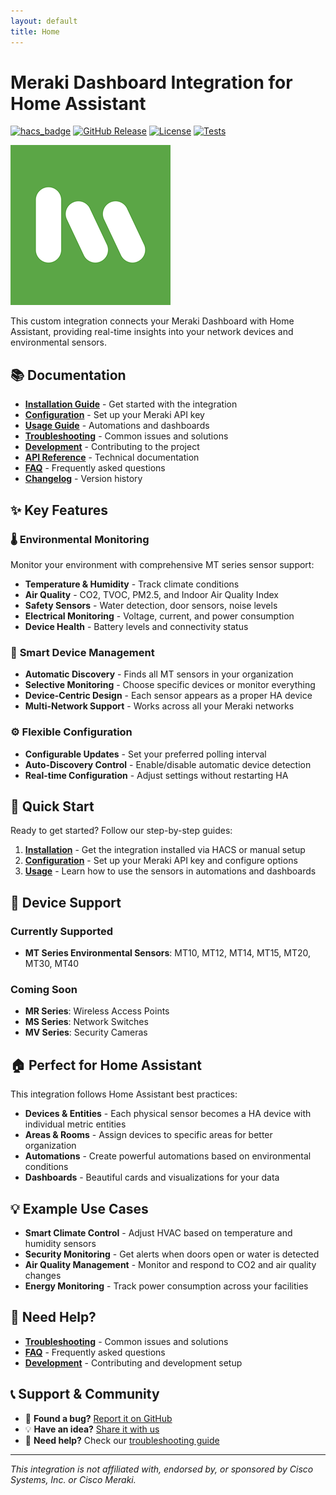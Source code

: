 ```yaml
---
layout: default
title: Home
---
```


# Meraki Dashboard Integration for Home Assistant

[![hacs_badge](https://img.shields.io/badge/HACS-Custom-41BDF5.svg)](https://github.com/hacs/integration)
[![GitHub Release](https://img.shields.io/github/release/rknightion/meraki-dashboard-ha.svg?style=flat-square)](https://github.com/rknightion/meraki-dashboard-ha/releases)
[![License](https://img.shields.io/github/license/rknightion/meraki-dashboard-ha.svg?style=flat-square)](LICENSE)
[![Tests](https://github.com/rknightion/meraki-dashboard-ha/workflows/Tests/badge.svg)](https://github.com/rknightion/meraki-dashboard-ha/actions/workflows/tests.yml)

![Meraki Logo](docs/images/icon.png)

This custom integration connects your Meraki Dashboard with Home Assistant, providing real-time insights into your network devices and environmental sensors.



## 📚 Documentation

- **[Installation Guide](installation.md)** - Get started with the integration
- **[Configuration](configuration.md)** - Set up your Meraki API key  
- **[Usage Guide](usage.md)** - Automations and dashboards
- **[Troubleshooting](troubleshooting.md)** - Common issues and solutions
- **[Development](development.md)** - Contributing to the project
- **[API Reference](api-reference.md)** - Technical documentation
- **[FAQ](faq.md)** - Frequently asked questions
- **[Changelog](changelog.md)** - Version history

## ✨ Key Features

### 🌡️ **Environmental Monitoring**
Monitor your environment with comprehensive MT series sensor support:
- **Temperature & Humidity** - Track climate conditions
- **Air Quality** - CO2, TVOC, PM2.5, and Indoor Air Quality Index
- **Safety Sensors** - Water detection, door sensors, noise levels
- **Electrical Monitoring** - Voltage, current, and power consumption
- **Device Health** - Battery levels and connectivity status

### 🔄 **Smart Device Management**
- **Automatic Discovery** - Finds all MT sensors in your organization
- **Selective Monitoring** - Choose specific devices or monitor everything
- **Device-Centric Design** - Each sensor appears as a proper HA device
- **Multi-Network Support** - Works across all your Meraki networks

### ⚙️ **Flexible Configuration**
- **Configurable Updates** - Set your preferred polling interval
- **Auto-Discovery Control** - Enable/disable automatic device detection
- **Real-time Configuration** - Adjust settings without restarting HA

## 🚀 Quick Start

Ready to get started? Follow our step-by-step guides:

1. **[Installation](installation.md)** - Get the integration installed via HACS or manual setup
2. **[Configuration](configuration.md)** - Set up your Meraki API key and configure options
3. **[Usage](usage.md)** - Learn how to use the sensors in automations and dashboards

## 📱 Device Support

### Currently Supported
- **MT Series Environmental Sensors**: MT10, MT12, MT14, MT15, MT20, MT30, MT40

### Coming Soon
- **MR Series**: Wireless Access Points
- **MS Series**: Network Switches  
- **MV Series**: Security Cameras

## 🏠 Perfect for Home Assistant

This integration follows Home Assistant best practices:

- **Devices & Entities** - Each physical sensor becomes a HA device with individual metric entities
- **Areas & Rooms** - Assign devices to specific areas for better organization
- **Automations** - Create powerful automations based on environmental conditions
- **Dashboards** - Beautiful cards and visualizations for your data

## 💡 Example Use Cases

- **Smart Climate Control** - Adjust HVAC based on temperature and humidity sensors
- **Security Monitoring** - Get alerts when doors open or water is detected
- **Air Quality Management** - Monitor and respond to CO2 and air quality changes
- **Energy Monitoring** - Track power consumption across your facilities

## 🔧 Need Help?

- **[Troubleshooting](troubleshooting.md)** - Common issues and solutions
- **[FAQ](faq.md)** - Frequently asked questions
- **[Development](development.md)** - Contributing and development setup

## 📞 Support & Community

- 🐛 **Found a bug?** [Report it on GitHub](https://github.com/rknightion/meraki-dashboard-ha/issues)
- 💡 **Have an idea?** [Share it with us](https://github.com/rknightion/meraki-dashboard-ha/discussions)
- 📖 **Need help?** Check our [troubleshooting guide](troubleshooting.md)

---

*This integration is not affiliated with, endorsed by, or sponsored by Cisco Systems, Inc. or Cisco Meraki.* 